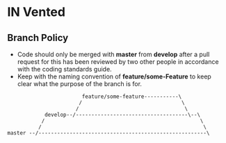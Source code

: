# IN Vented

## Branch Policy
- Code should only be merged with **master** from **develop** after a pull request for this has been reviewed by two other people in accordance with the coding standards guide.
- Keep with the naming convention of **feature/some-Feature** to keep clear what the purpose of the branch is for.
```
                        feature/some-feature-----------\
                       /                                \
                      /                                  \
            develop--/------------------------------------\--\
           /                                                  \
          /                                                    \
master --/------------------------------------------------------\
```
